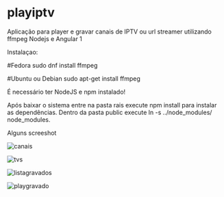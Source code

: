# playiptv
Aplicação para player e gravar canais de IPTV ou url streamer utilizando ffmpeg Nodejs e Angular 1

Instalaçao:

#Fedora
sudo dnf install ffmpeg

#Ubuntu ou Debian
sudo apt-get install ffmpeg

É necessário ter NodeJS e npm instalado!

Após baixar o sistema entre na pasta rais execute npm install para instalar as dependências. Dentro da pasta public execute ln -s ../node_modules/ node_modules.

Alguns screeshot

![canais](https://user-images.githubusercontent.com/7433110/121065498-35b95d00-c79f-11eb-9a53-982031d4501c.png)

![tvs](https://user-images.githubusercontent.com/7433110/121065496-33ef9980-c79f-11eb-85d8-1731a53a6205.png)

![listagravados](https://user-images.githubusercontent.com/7433110/121065494-33ef9980-c79f-11eb-809c-c4bf55646750.png)

![playgravado](https://user-images.githubusercontent.com/7433110/121065489-3225d600-c79f-11eb-9188-cfb3028addbe.png)



